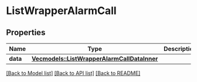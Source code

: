 # ListWrapperAlarmCall

## Properties

Name | Type | Description | Notes
------------ | ------------- | ------------- | -------------
**data** | [**Vec<models::ListWrapperAlarmCallDataInner>**](ListWrapper_AlarmCall_data_inner.md) |  | 

[[Back to Model list]](../README.md#documentation-for-models) [[Back to API list]](../README.md#documentation-for-api-endpoints) [[Back to README]](../README.md)


